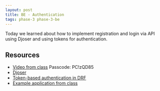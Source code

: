 ```yaml
---
layout: post
title: BE - Authentication
tags: phase-3 phase-3-be
---
```


Today we learned about how to implement registration and login via API using Djoser and using tokens for authentication.

## Resources

- [Video from class](https://us02web.zoom.us/rec/share/4V9ldKZpQew8BvwV8wPgkkVxtvWaIdfq-0y4JAugQEcoYsWhaRpOm5MfPpBvlq_p.oreCDzsYPQojx9kH) Passcode: PC!zQD85
- [Djoser](https://djoser.readthedocs.io/en/latest/)
- [Token-based authentication in DRF](https://www.django-rest-framework.org/api-guide/authentication/#tokenauthentication)
- [Example application from class](https://github.com/momentum-team-6/example--circles-fe-be-project)
